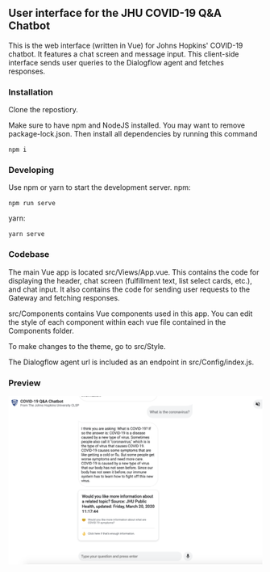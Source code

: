 ## User interface for the JHU COVID-19 Q&A Chatbot

This is the web interface (written in Vue) for Johns Hopkins' COVID-19 chatbot. It features a chat screen and message input. This client-side interface sends user queries to the Dialogflow agent and fetches responses.

### Installation

Clone the repostiory.

Make sure to have npm and NodeJS installed. You may want to remove package-lock.json. Then install all dependencies by running this command

```
npm i
```

### Developing

Use npm or yarn to start the development server.
npm:

```
npm run serve
```

yarn:

```
yarn serve
```

### Codebase

The main Vue app is located src/Views/App.vue. This contains the code for displaying the header, chat screen (fulfillment text, list select cards, etc.), and chat input. It also contains the code for sending user requests to the Gateway and fetching responses.

src/Components contains Vue components used in this app. You can edit the style of each component within each vue file contained in the Components folder.

To make changes to the theme, go to src/Style.

The Dialogflow agent url is included as an endpoint in src/Config/index.js.

### Preview

![](/preview.png)
